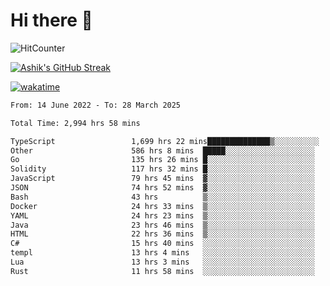 # Hi there 👋

![HitCounter](https://hits.seeyoufarm.com/api/count/incr/badge.svg?url=https%3A%2F%2Fgithub.com%2Fashrhmn1212%2Fhit-counter)

<!-- ![Contribution Graph](https://github-readme-activity-graph.cyclic.app/graph?username=ashrhmn) -->


<!-- [![Top Langs](https://github-readme-stats.vercel.app/api/top-langs/?username=ashrhmn&layout=compact&theme=synthwave&langs_count=10&card_width=445)](https://github.com/anuraghazra/github-readme-stats) -->

[![Ashik's GitHub Streak](https://github-readme-streak-stats.herokuapp.com/?user=ashrhmn&theme=blood&fire=DD7F1C&background=151515&dates=9f9f9f&border=DD2727)](https://git.io/streak-stats)

<!-- ![Ashik's GitHub stats](https://github-readme-stats.vercel.app/api/?username=ashrhmn&show_icons=true&title_color=fff&icon_color=79ff97&text_color=9f9f9f&bg_color=151515) -->

[![wakatime](https://wakatime.com/badge/user/3df86613-ba63-4631-8e65-0ff18e7becad.svg)](https://wakatime.com/@3df86613-ba63-4631-8e65-0ff18e7becad)

<!--START_SECTION:waka-->

```txt
From: 14 June 2022 - To: 28 March 2025

Total Time: 2,994 hrs 58 mins

TypeScript                 1,699 hrs 22 mins██████████████▒░░░░░░░░░░   56.75 %
Other                      586 hrs 8 mins  █████░░░░░░░░░░░░░░░░░░░░   19.57 %
Go                         135 hrs 26 mins █░░░░░░░░░░░░░░░░░░░░░░░░   04.52 %
Solidity                   117 hrs 32 mins █░░░░░░░░░░░░░░░░░░░░░░░░   03.93 %
JavaScript                 79 hrs 45 mins  ▓░░░░░░░░░░░░░░░░░░░░░░░░   02.66 %
JSON                       74 hrs 52 mins  ▓░░░░░░░░░░░░░░░░░░░░░░░░   02.50 %
Bash                       43 hrs          ▒░░░░░░░░░░░░░░░░░░░░░░░░   01.44 %
Docker                     24 hrs 33 mins  ▒░░░░░░░░░░░░░░░░░░░░░░░░   00.82 %
YAML                       24 hrs 23 mins  ▒░░░░░░░░░░░░░░░░░░░░░░░░   00.81 %
Java                       23 hrs 46 mins  ▒░░░░░░░░░░░░░░░░░░░░░░░░   00.79 %
HTML                       22 hrs 36 mins  ▒░░░░░░░░░░░░░░░░░░░░░░░░   00.75 %
C#                         15 hrs 40 mins  ░░░░░░░░░░░░░░░░░░░░░░░░░   00.52 %
templ                      13 hrs 4 mins   ░░░░░░░░░░░░░░░░░░░░░░░░░   00.44 %
Lua                        13 hrs 3 mins   ░░░░░░░░░░░░░░░░░░░░░░░░░   00.44 %
Rust                       11 hrs 58 mins  ░░░░░░░░░░░░░░░░░░░░░░░░░   00.40 %
```

<!--END_SECTION:waka-->


<!--### Most Used Languages
<img src="https://wakatime.com/share/@ashrhmn/24ecb986-5bf8-4607-af7f-0aab08908d8c.png" />

### Favourite Tools
<img src="https://wakatime.com/share/@ashrhmn/f4e08015-f3bc-460a-9228-95a3ba11c604.png" />-->
